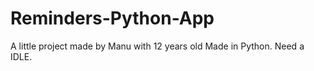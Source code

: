 # Reminders-Python-App
A little project made by Manu with 12 years old
Made in Python. Need a IDLE.
